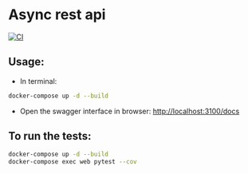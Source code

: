 # Async rest api

[![CI](https://github.com/ammarnajjar/async-rest-api/workflows/ci/badge.svg)](https://github.com/ammarnajjar/async-rest-api/actions)

## Usage:

- In terminal:

```bash
docker-compose up -d --build
```

- Open the swagger interface in browser: [http://localhost:3100/docs](http://localhost:3100/docs)

## To run the tests:

```bash
docker-compose up -d --build
docker-compose exec web pytest --cov
```
